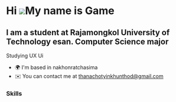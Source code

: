 Hi ![](https://user-images.githubusercontent.com/18350557/176309783-0785949b-9127-417c-8b55-ab5a4333674e.gif)My name is Game
============================================================================================================================

I am a student at Rajamongkol University of Technology esan. Computer Science major
-----------------------------------------------------------------------------------

Studying UX Ui

* 🌍  I'm based in nakhonratchasima
* ✉️  You can contact me at [thanachotyinkhunthod@gmail.com](mailto:thanachotyinkhunthod@gmail.com)

### Skills


